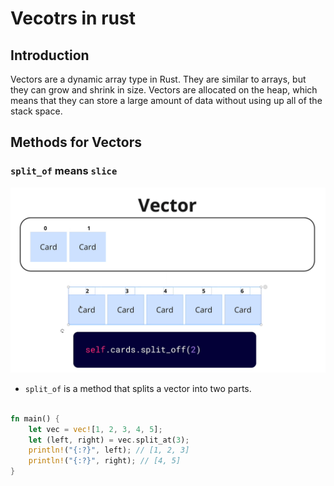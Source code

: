 # Vecotrs in rust

## Introduction

Vectors are a dynamic array type in Rust. They are similar to arrays, but they can grow and shrink in size. Vectors are allocated on the heap, which means that they can store a large amount of data without using up all of the stack space.

## Methods for Vectors

### `split_of` means `slice`

![split_of](./img/split_of.png)

- `split_of` is a method that splits a vector into two parts.

```rust

fn main() {
    let vec = vec![1, 2, 3, 4, 5];
    let (left, right) = vec.split_at(3);
    println!("{:?}", left); // [1, 2, 3]
    println!("{:?}", right); // [4, 5]
}
```
